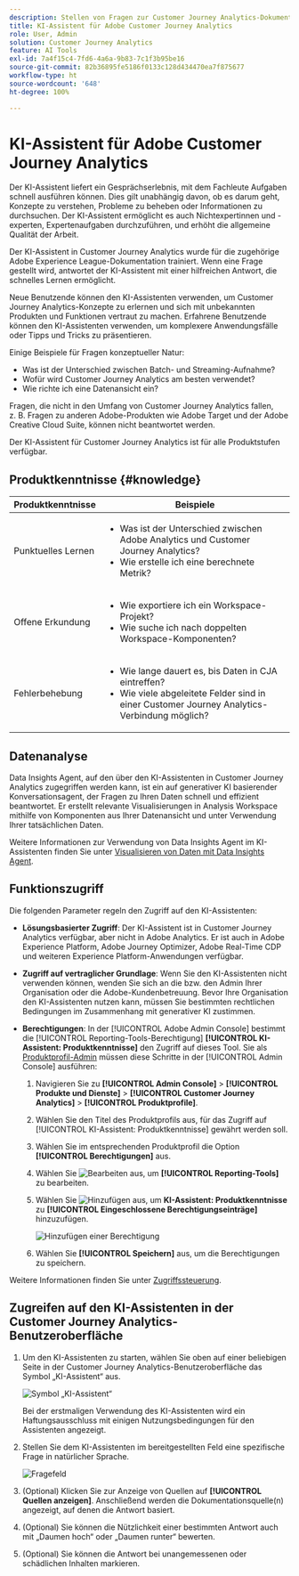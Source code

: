 ```yaml
---
description: Stellen von Fragen zur Customer Journey Analytics-Dokumentation
title: KI-Assistent für Adobe Customer Journey Analytics
role: User, Admin
solution: Customer Journey Analytics
feature: AI Tools
exl-id: 7a4f15c4-7fd6-4a6a-9b83-7c1f3b95be16
source-git-commit: 82b36895fe5186f0133c128d434470ea7f875677
workflow-type: ht
source-wordcount: '648'
ht-degree: 100%

---
```



# KI-Assistent für Adobe Customer Journey Analytics

Der KI-Assistent liefert ein Gesprächserlebnis, mit dem Fachleute Aufgaben schnell ausführen können. Dies gilt unabhängig davon, ob es darum geht, Konzepte zu verstehen, Probleme zu beheben oder Informationen zu durchsuchen. Der KI-Assistent ermöglicht es auch Nichtexpertinnen und -experten, Expertenaufgaben durchzuführen, und erhöht die allgemeine Qualität der Arbeit.

Der KI-Assistent in Customer Journey Analytics wurde für die zugehörige Adobe Experience League-Dokumentation trainiert. Wenn eine Frage gestellt wird, antwortet der KI-Assistent mit einer hilfreichen Antwort, die schnelles Lernen ermöglicht.

Neue Benutzende können den KI-Assistenten verwenden, um Customer Journey Analytics-Konzepte zu erlernen und sich mit unbekannten Produkten und Funktionen vertraut zu machen. Erfahrene Benutzende können den KI-Assistenten verwenden, um komplexere Anwendungsfälle oder Tipps und Tricks zu präsentieren.

Einige Beispiele für Fragen konzeptueller Natur:

* Was ist der Unterschied zwischen Batch- und Streaming-Aufnahme?
* Wofür wird Customer Journey Analytics am besten verwendet?
* Wie richte ich eine Datenansicht ein?

Fragen, die nicht in den Umfang von Customer Journey Analytics fallen, z. B. Fragen zu anderen Adobe-Produkten wie Adobe Target und der Adobe Creative Cloud Suite, können nicht beantwortet werden.

Der KI-Assistent für Customer Journey Analytics ist für alle Produktstufen verfügbar.

## Produktkenntnisse {#knowledge}

| Produktkenntnisse | Beispiele |
| --- | --- |
| Punktuelles Lernen | <ul><li>Was ist der Unterschied zwischen Adobe Analytics und Customer Journey Analytics?</li><li>Wie erstelle ich eine berechnete Metrik?</li></ul> |
| Offene Erkundung | <ul><li>Wie exportiere ich ein Workspace-Projekt?</li><li>Wie suche ich nach doppelten Workspace-Komponenten?</li></ul> |
| Fehlerbehebung | <ul><li>Wie lange dauert es, bis Daten in CJA eintreffen?</li><li>Wie viele abgeleitete Felder sind in einer Customer Journey Analytics-Verbindung möglich?</li></ul> |

## Datenanalyse

Data Insights Agent, auf den über den KI-Assistenten in Customer Journey Analytics zugegriffen werden kann, ist ein auf generativer KI basierender Konversationsagent, der Fragen zu Ihren Daten schnell und effizient beantwortet. Er erstellt relevante Visualisierungen in Analysis Workspace mithilfe von Komponenten aus Ihrer Datenansicht und unter Verwendung Ihrer tatsächlichen Daten.

Weitere Informationen zur Verwendung von Data Insights Agent im KI-Assistenten finden Sie unter [Visualisieren von Daten mit Data Insights Agent](/help/data-analysis-ai.md).

## Funktionszugriff

Die folgenden Parameter regeln den Zugriff auf den KI-Assistenten:

* **Lösungsbasierter Zugriff**: Der KI-Assistent ist in Customer Journey Analytics verfügbar, aber nicht in Adobe Analytics. Er ist auch in Adobe Experience Platform, Adobe Journey Optimizer, Adobe Real-Time CDP und weiteren Experience Platform-Anwendungen verfügbar.

* **Zugriff auf vertraglicher Grundlage**: Wenn Sie den KI-Assistenten nicht verwenden können, wenden Sie sich an die bzw. den Admin Ihrer Organisation oder die Adobe-Kundenbetreuung. Bevor Ihre Organisation den KI-Assistenten nutzen kann, müssen Sie bestimmten rechtlichen Bedingungen im Zusammenhang mit generativer KI zustimmen.

* **Berechtigungen**: In der [!UICONTROL Adobe Admin Console] bestimmt die [!UICONTROL Reporting-Tools-Berechtigung] **[!UICONTROL KI-Assistent: Produktkenntnisse]** den Zugriff auf dieses Tool. Sie als [Produktprofil-Admin](https://helpx.adobe.com/de/enterprise/using/manage-product-profiles.html) müssen diese Schritte in der [!UICONTROL Admin Console] ausführen:
   1. Navigieren Sie zu **[!UICONTROL Admin Console]** > **[!UICONTROL Produkte und Dienste]** > **[!UICONTROL Customer Journey Analytics]** > **[!UICONTROL Produktprofile]**.
   1. Wählen Sie den Titel des Produktprofils aus, für das Zugriff auf [!UICONTROL KI-Assistent: Produktkenntnisse] gewährt werden soll.
   1. Wählen Sie im entsprechenden Produktprofil die Option **[!UICONTROL Berechtigungen]** aus.
   1. Wählen Sie ![Bearbeiten](/help/assets/icons/Edit.svg) aus, um **[!UICONTROL Reporting-Tools]** zu bearbeiten.
   1. Wählen Sie ![Hinzufügen](/help/assets/icons/AddCircle.svg) aus, um **KI-Assistent: Produktkenntnisse** zu **[!UICONTROL Eingeschlossene Berechtigungseinträge]** hinzuzufügen.

      ![Hinzufügen einer Berechtigung](assets/ai-assistant-permissions.png)

   1. Wählen Sie **[!UICONTROL Speichern]** aus, um die Berechtigungen zu speichern.

Weitere Informationen finden Sie unter [Zugriffssteuerung](/help/technotes/access-control.md#access-control).

## Zugreifen auf den KI-Assistenten in der Customer Journey Analytics-Benutzeroberfläche

1. Um den KI-Assistenten zu starten, wählen Sie oben auf einer beliebigen Seite in der Customer Journey Analytics-Benutzeroberfläche das Symbol „KI-Assistent“ aus.

   ![Symbol „KI-Assistent“](assets/ai-asst1.png)

   Bei der erstmaligen Verwendung des KI-Assistenten wird ein Haftungsausschluss mit einigen Nutzungsbedingungen für den Assistenten angezeigt.

1. Stellen Sie dem KI-Assistenten im bereitgestellten Feld eine spezifische Frage in natürlicher Sprache.

   ![Fragefeld](assets/ai-asst2.png)

1. (Optional) Klicken Sie zur Anzeige von Quellen auf **[!UICONTROL Quellen anzeigen]**. Anschließend werden die Dokumentationsquelle(n) angezeigt, auf denen die Antwort basiert.

1. (Optional) Sie können die Nützlichkeit einer bestimmten Antwort auch mit „Daumen hoch“ oder „Daumen runter“ bewerten.

1. (Optional) Sie können die Antwort bei unangemessenen oder schädlichen Inhalten markieren.
